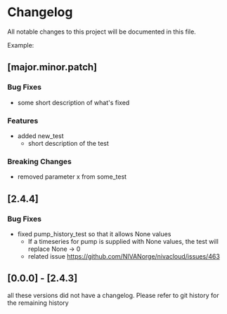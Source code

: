 # Changelog

All notable changes to this project will be documented in this file.

Example:

## [major.minor.patch]

### Bug Fixes

- some short description of what's fixed

### Features

- added new_test
  - short description of the test

### Breaking Changes

- removed parameter x from some_test

## [2.4.4]
### Bug Fixes

- fixed pump_history_test so that it allows None values
  - If a timeseries for pump is supplied with None values, the test will replace None -> 0 
  - related issue https://github.com/NIVANorge/nivacloud/issues/463

## [0.0.0] - [2.4.3]

all these versions did not have a changelog. Please refer to git history for the remaining history
